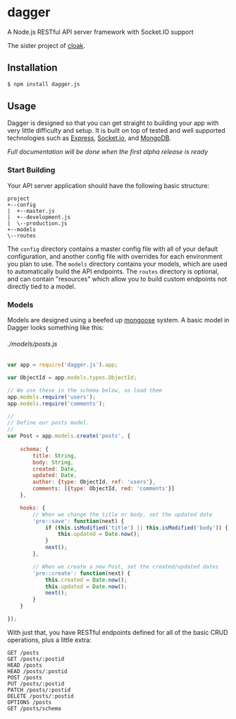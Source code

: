 # dagger

A Node.js RESTful API server framework with Socket.IO support

The sister project of [cloak](https://github.com/UmbraEngineering/cloak).

## Installation

```bash
$ npm install dagger.js
```

## Usage

Dagger is designed so that you can get straight to building your app with very little difficulty and setup. It is built on top of tested and well supported technologies such as [Express](http://expressjs.com/), [Socket.io](http://socket.io/), and [MongoDB](http://www.mongodb.org/).

_Full documentation will be done when the first alpha release is ready_

### Start Building

Your API server application should have the following basic structure:

```
project
+--config
|  +--master.js
|  +--development.js
|  \--production.js
+--models
\--routes
```

The `config` directory contains a master config file with all of your default configuration, and another config file with overrides for each environment you plan to use. The `models` directory contains your models, which are used to automatically build the API endpoints. The `routes` directory is optional, and can contain "resources" which allow you to build custom endpoints not directly tied to a model.

### Models

Models are designed using a beefed up [mongoose](http://mongoosejs.com/) system. A basic model in Dagger looks something like this:

###### ./models/posts.js

```javascript
var app = require('dagger.js').app;

var ObjectId = app.models.types.ObjectId;

// We use these in the schema below, so load them
app.models.require('users');
app.models.require('comments');

//
// Define our posts model.
//
var Post = app.models.create('posts', {
	
	schema: {
		title: String,
		body: String,
		created: Date,
		updated: Date,
		author: {type: ObjectId, ref: 'users'},
		comments: [{type: ObjectId, red: 'comments'}]
	},

	hooks: {
		// When we change the title or body, set the updated date
		'pre::save': function(next) {
			if (this.isModified('title') || this.isModified('body')) {
				this.updated = Date.now();
			}
			next();
		},

		// When we create a new Post, set the created/updated dates
		'pre::create': function(next) {
			this.created = Date.now();
			this.updated = Date.now();
			next();
		}
	}

});
```

With just that, you have RESTful endpoints defined for all of the basic CRUD operations, plus a little extra:

```
GET /posts
GET /posts/:postid
HEAD /posts
HEAD /posts/:postid
POST /posts
PUT /posts/:postid
PATCH /posts/:postid
DELETE /posts/:postid
OPTIONS /posts
GET /posts/schema
```
